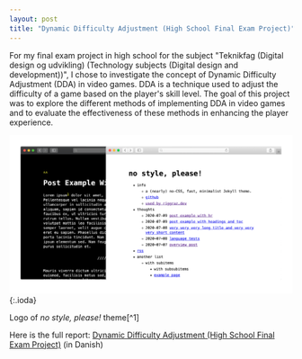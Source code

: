 ```yaml
---
layout: post
title: "Dynamic Difficulty Adjustment (High School Final Exam Project)"
---
```


For my final exam project in high school for the subject "Teknikfag (Digital design og udvikling) (Technology subjects (Digital design and development))", I chose to investigate the concept of Dynamic Difficulty Adjustment (DDA) in video games. DDA is a technique used to adjust the difficulty of a game based on the player's skill level. The goal of this project was to explore the different methods of implementing DDA in video games and to evaluate the effectiveness of these methods in enhancing the player experience.

![theme logo](https://raw.githubusercontent.com/besplago/besplago.github.io/main/_screenshots/featured-image.png?token=GHSAT0AAAAAACNVJHZOEHXPXQFSLRWN5KTIZQQOGNA7Q){:.ioda}

Logo of *no style, please!* theme[^1]

Here is the full report: [Dynamic Difficulty Adjustment (High School Final Exam Project)](https://drive.google.com/file/d/1gyjESyYmUuUykEyAZrzr-tSaxs84ywUX/view?usp=drive_link) (in Danish)
